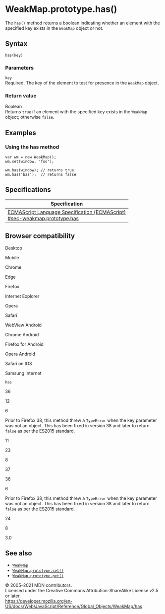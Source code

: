 WeakMap.prototype.has()
=======================

The `has()` method returns a boolean indicating whether an element with the specified key exists in the `WeakMap` object or not.

Syntax
------

    has(key)

### Parameters

`key`  
Required. The key of the element to test for presence in the `WeakMap` object.

### Return value

Boolean  
Returns `true` if an element with the specified key exists in the `WeakMap` object; otherwise `false`.

Examples
--------

### Using the has method

    var wm = new WeakMap();
    wm.set(window, 'foo');

    wm.has(window); // returns true
    wm.has('baz');  // returns false

Specifications
--------------

<table><thead><tr class="header"><th>Specification</th></tr></thead><tbody><tr class="odd"><td><a href="https://tc39.es/ecma262/#sec-weakmap.prototype.has">ECMAScript Language Specification (ECMAScript)<br />
<span class="small">#sec-weakmap.prototype.has</span></a></td></tr></tbody></table>

Browser compatibility
---------------------

Desktop

Mobile

Chrome

Edge

Firefox

Internet Explorer

Opera

Safari

WebView Android

Chrome Android

Firefox for Android

Opera Android

Safari on IOS

Samsung Internet

`has`

36

12

6

Prior to Firefox 38, this method threw a `TypeError` when the key parameter was not an object. This has been fixed in version 38 and later to return `false` as per the ES2015 standard.

11

23

8

37

36

6

Prior to Firefox 38, this method threw a `TypeError` when the key parameter was not an object. This has been fixed in version 38 and later to return `false` as per the ES2015 standard.

24

8

3.0

See also
--------

-   [`WeakMap`](../weakmap)
-   [`WeakMap.prototype.set()`](set)
-   [`WeakMap.prototype.get()`](get)

© 2005–2021 MDN contributors.  
Licensed under the Creative Commons Attribution-ShareAlike License v2.5 or later.  
<a href="https://developer.mozilla.org/en-US/docs/Web/JavaScript/Reference/Global_Objects/WeakMap/has" class="_attribution-link">https://developer.mozilla.org/en-US/docs/Web/JavaScript/Reference/Global_Objects/WeakMap/has</a>
